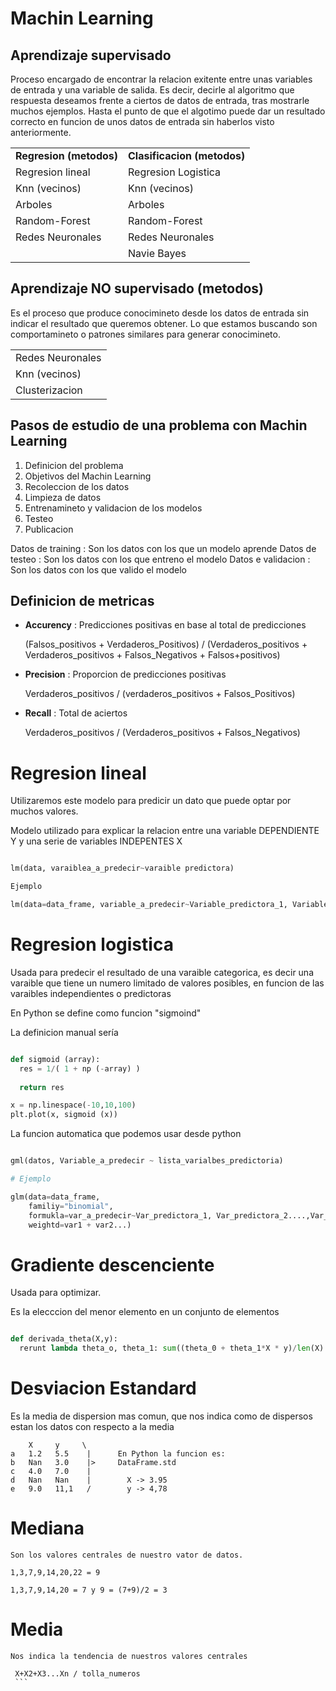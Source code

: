 # Machin Learning

## Aprendizaje supervisado

Proceso encargado de encontrar la relacion exitente entre unas variables de entrada y una variable de salida.
Es decir, decirle al algoritmo que respuesta deseamos frente a ciertos de datos de entrada, tras mostrarle muchos ejemplos.
Hasta el punto de que el algotimo puede dar un resultado correcto en funcion de unos datos de entrada sin haberlos visto anteriormente.


<table>

  <tr>
    <td><b>Regresion (metodos)</b></td>
    <td><b>Clasificacion (metodos)</b></td>
  </tr>
  
  <tr>
  <td>Regresion lineal</td>
  <td>Regresion Logistica</td>
  </tr>
  
  <tr>
  <td>Knn (vecinos)</td>
  <td>Knn (vecinos)</td>
  </tr>
  
  <tr>
  <td>Arboles</td>
  <td>Arboles</td>
  </tr>
  
  
  <tr>
  <td>Random-Forest</td>
  <td>Random-Forest</td>
  </tr>
  
  <tr>
  <td>Redes Neuronales</td>
  <td>Redes Neuronales</td>
  </tr>
  
  <tr>
  <td></td>
  <td>Navie Bayes</td>
  </tr>
  
</table>


## Aprendizaje NO supervisado (metodos)

Es el proceso que produce conocimineto desde los datos de entrada sin indicar el resultado que queremos obtener.
Lo que estamos buscando son comportamineto o patrones similares para generar conocimineto.

<table>
  <tr><td>Redes Neuronales</td></tr>
  <tr><td>Knn (vecinos)</td></tr>
  <tr><td>Clusterizacion</td></tr>
</table>

  

## Pasos de estudio de una problema con Machin Learning

1) Definicion del problema
2) Objetivos del Machin Learning
3) Recoleccion de los datos
4) Limpieza de datos
5) Entrenamineto y validacion de los modelos
6) Testeo
7) Publicacion


Datos de training : Son los datos con los que un modelo aprende
Datos de testeo : Son los datos con los que entreno el modelo
Datos e validacion : Son los datos con los que valido el modelo


## Definicion de metricas

- <b>Accurency</b> : Predicciones positivas en base al total de predicciones

  (Falsos_positivos + Verdaderos_Positivos) / (Verdaderos_positivos + Verdaderos_positivos + Falsos_Negativos + Falsos+positivos)

- <b>Precision</b> : Proporcion de predicciones positivas

  Verdaderos_positivos / (verdaderos_positivos + Falsos_Positivos)

- <b>Recall</b> : Total de aciertos

  Verdaderos_positivos / (Verdaderos_positivos + Falsos_Negativos)
  

# Regresion lineal

  Utilizaremos este modelo para predicir un dato que puede optar por muchos valores.
  
  Modelo utilizado para explicar la relacion entre una variable DEPENDIENTE Y y una serie de variables INDEPENTES X
  
```python

lm(data, varaiblea_a_predecir~varaible predictora)

Ejemplo

lm(data=data_frame, variable_a_predecir~Variable_predictora_1, Variable_predictora_2...Variable_predictora_N)

```


# Regresion logistica

Usada para predecir el resultado de una varaible categorica, es decir una varaible que tiene un numero limitado de valores posibles,
en funcion de las varaibles independientes o predictoras

En Python se define como funcion "sigmoind"

La definicion manual sería

```python

def sigmoid (array):
  res = 1/( 1 + np (-array) )
  
  return res

x = np.linespace(-10,10,100)
plt.plot(x, sigmoid (x))

```

La funcion automatica que podemos usar desde python

```python

gml(datos, Variable_a_predecir ~ lista_varialbes_predictoria)

# Ejemplo

glm(data=data_frame, 
    familiy="binomial",
    formukla=var_a_predecir~Var_predictora_1, Var_predictora_2....,Var_predictora_N,
    weightd=var1 + var2...)
```


# Gradiente descenciente

Usada para optimizar.

Es la elecccion del menor elemento en un conjunto de elementos

```Python

def derivada_theta(X,y):
  rerunt lambda theta_o, theta_1: sum((theta_0 + theta_1*X * y)/len(X)

```


# Desviacion Estandard

  Es la media de dispersion mas comun, que nos indica como de dispersos estan los datos con respecto a la media
  
  ```
      X     y     \
  a   1.2   5.5    |      En Python la funcion es:
  b   Nan   3.0    |>     DataFrame.std
  c   4.0   7.0    |
  d   Nan   Nan    |        X -> 3.95
  e   9.0   11,1   /        y -> 4,78
 
 ```
  
  
  # Mediana
  
    Son los valores centrales de nuestro vator de datos.
  
  ```
  1,3,7,9,14,20,22 = 9
  
  1,3,7,9,14,20 = 7 y 9 = (7+9)/2 = 3
  ```
  
  # Media
  
    Nos indica la tendencia de nuestros valores centrales
   
   ```
    X+X2+X3...Xn / tolla_numeros 
    ```
   
